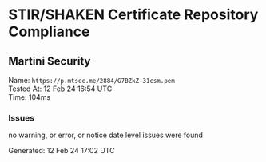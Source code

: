 # STIR/SHAKEN Certificate Repository Compliance

## Martini Security

Name: `https://p.mtsec.me/2884/G7BZkZ-31csm.pem`\
Tested At: 12 Feb 24 16:54 UTC\
Time: 104ms

### Issues

no warning, or error, or notice date level issues were found

Generated: 12 Feb 24 17:02 UTC